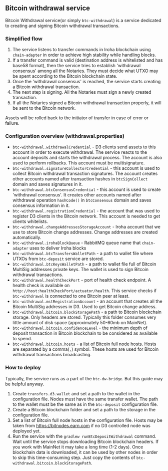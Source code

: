 ## Bitcoin withdrawal service
Bitcoin Withdrawal service(or simply `btc-withdrawal`) is a service dedicated to creating and signing Bitcoin withdrawal transactions.

### Simplified flow
1) The service listens to transfer commands in Iroha blockchain using `chain-adapter` in order to achieve high stability while handling blocks.
2) If a transfer command is valid (destination address is whitelisted and has base58 format), then the service tries to establish 'withdrawal consensus' among all the Notaries. They must decide what UTXO may be spent according to the Bitcoin blockchain state.
3) Once the 'withdrawal consensus' is reached, the service starts creating a Bitcoin withdrawal transaction.
4) The next step is signing. All the Notaries must sign a newly created transaction.
5) If all the Notaries signed a Bitcoin withdrawal transaction properly, it will be sent to the Bitcoin network.

Assets will be rolled back to the initiator of transfer in case of error or failure.    
### Configuration overview (withdrawal.properties)
* `btc-withdrawal.withdrawalCredential` - D3 clients send assets to this account in order to execute withdrawal. The service reacts to the account deposits and starts the withdrawal process. The account is also used to perform rollbacks. This account must be multisignature.
* `btc-withdrawal.signatureCollectorCredential` - this account is used to collect Bitcoin withdrawal transaction signatures. The account creates other accounts named after transaction hashes in `btcSignCollect` domain and saves signatures in it.
* `btc-withdrawal.btcConsensusCredential` - this account is used to create 'withdrawal consensus'. It creates other accounts named after withdrawal operation `hashCode()` in `btcConsensus` domain and saves consensus information in it.
* `btc-withdrawal.registrationCredential` - the account that was used to register D3 clients in the Bitcoin network. This account is needed to get clients whitelists.
* `btc-withdrawal.changeAddressesStorageAccount` - Iroha account that we use to store Bitcoin change addresses. Change addresses are created automatically. 
* `btc-withdrawal.irohaBlockQueue` - RabbitMQ queue name that `chain-adapter` uses to deliver Iroha blocks
* `btc-withdrawal.btcTransfersWalletPath` - a path to wallet file where UTXOs from `btc-deposit` service are stored. 
* `btc-withdrawal.btcKeysWalletPath` - a path to wallet file full of Bitcoin MultiSig addresses private keys. The wallet is used to sign Bitcoin withdrawal transactions.
* `btc-withdrawal.healthCheckPort` - port of health check endpoint. A health check is available on `http://host:healthCheckPort/actuator/health`. This service checks if `btc-withdrawal` is connected to one Bitcoin peer at least. 
* `btc-withdrawal.mstRegistrationAccount` - an account that creates all the Bitcoin MultiSig addresses in D3. Used to get Bitcoin change address.
* `btc-withdrawal.bitcoin.blockStoragePath` - a path to Bitcoin blockchain storage.  Only headers are stored. Typically this folder consumes very little amount of disk space (approximately 50-60mb on MainNet).
* `btc-withdrawal.bitcoin.confidenceLevel` - the minimum depth of deposit transaction in Bitcoin blockchain to be considered as available to spend.
* `btc-withdrawal.bitcoin.hosts` - a list of Bitcoin full node hosts. Hosts are separated by a comma(`,`) symbol. These hosts are used for Bitcoin withdrawal transactions broadcasting. 

### How to deploy

Typically, the service runs as a part of the `btc-dw-bridge`. But this guide may be helpful anyway.
1) Create `transfers.d3.wallet` and set a path to the wallet in the configuration file. Nodes must have the same transfer wallet. The path to the wallet must be the same as in the `btc-deposit` configuration file.
2) Create a Bitcoin blockchain folder and set a path to the storage in the configuration file.
3) Set a list of Bitcoin full node hosts in the configuration file. Hosts may be taken from https://bitnodes.earn.com if no D3 controlled node was deployed yet.
4)  Run the service with the `gradlew runBtcDepositWithdrawal` command. Wait until the service stops downloading  Bitcoin blockchain headers. If you work with MainNet it may take a long time (1-2 days). Once blockchain data is downloaded, it can be used by other nodes in order to skip this time-consuming step. Just copy the contents of `btc-withdrawal.bitcoin.blockStoragePath`.
